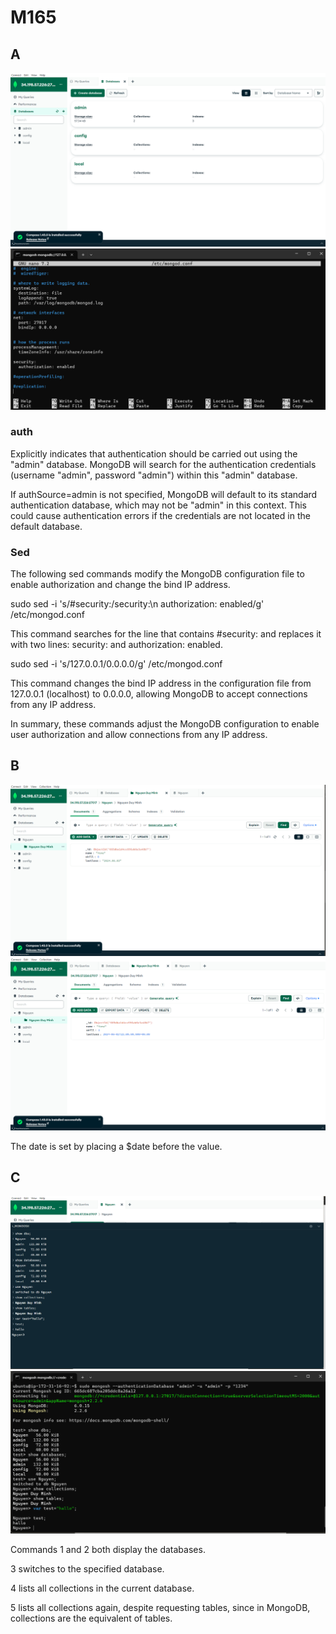 # M165

## A
![alt text](https://github.com/duyminh-nguyen/m165DuyMinhNguyen/blob/main/KN01/mongodb.png)
![alt text](https://github.com/duyminh-nguyen/m165DuyMinhNguyen/blob/main/KN01/nano.png)

### auth

Explicitly indicates that authentication should be carried out using the "admin" database. MongoDB will search for the authentication credentials (username "admin", password "admin") within this "admin" database.

If authSource=admin is not specified, MongoDB will default to its standard authentication database, which may not be "admin" in this context. This could cause authentication errors if the credentials are not located in the default database.

### Sed
The following sed commands modify the MongoDB configuration file to enable authorization and change the bind IP address.

sudo sed -i 's/#security:/security:\n authorization: enabled/g' /etc/mongod.conf

This command searches for the line that contains #security: and replaces it with two lines: security: and authorization: enabled.

sudo sed -i 's/127.0.0.1/0.0.0.0/g' /etc/mongod.conf

This command changes the bind IP address in the configuration file from 127.0.0.1 (localhost) to 0.0.0.0, allowing MongoDB to accept connections from any IP address.

In summary, these commands adjust the MongoDB configuration to enable user authorization and allow connections from any IP address.

## B 
![alt text](https://github.com/duyminh-nguyen/m165DuyMinhNguyen/blob/main/KN01/jsonmongo1.png)
![alt text](https://github.com/duyminh-nguyen/m165DuyMinhNguyen/blob/main/KN01/jsonmongo.png)

The date is set by placing a $date before the value.

## C
![alt text](https://github.com/duyminh-nguyen/m165DuyMinhNguyen/blob/main/KN01/commands%20mongosh.png)
![alt text](https://github.com/duyminh-nguyen/m165DuyMinhNguyen/blob/main/KN01/commandscmdmongosh.png)

Commands 1 and 2 both display the databases.

3 switches to the specified database.

4 lists all collections in the current database.

5 lists all collections again, despite requesting tables, since in MongoDB, collections are the equivalent of tables.

